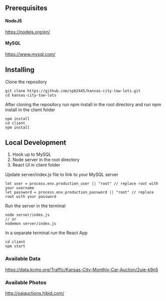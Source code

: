 ## Prerequisites
#### NodeJS
https://nodejs.org/en/

#### MySQL
https://www.mysql.com/

## Installing
Clone the repository

```
git clone https://github.com/spb2445/kansas-city-tow-lots.git
cd kansas-city-tow-lots
```
After cloning the repository run npm install in the root directory and run npm install in the client folder

```
npm install
cd client
npm install
```

## Local Development

1. Hook up to MySQL
2. Node server in the root directory
3. React UI in client folder

Update server/index.js file to link to your MySQL server

```
let user = process.env.production_user || "root" // replace root with your username
let password = process.env.production_password || "root" // replace root with your password
```

Run the server in the terminal
```
node server/index.js
// or
nodemon server/index.js
```

In a separate terminal run the React App
```
cd client
npm start
```

### Available Data
https://data.kcmo.org/Traffic/Kansas-City-Monthly-Car-Auction/2uje-k9n5

### Available Photos
http://oaiauctions.hibid.com/
